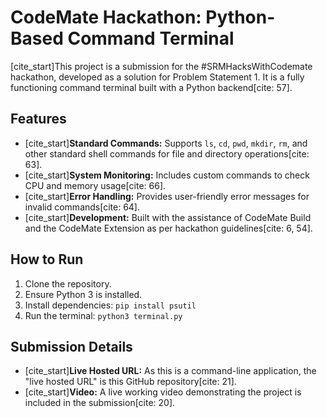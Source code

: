# CodeMate Hackathon: Python-Based Command Terminal

[cite_start]This project is a submission for the #SRMHacksWithCodemate hackathon, developed as a solution for Problem Statement 1. It is a fully functioning command terminal built with a Python backend[cite: 57].

## Features

- [cite_start]**Standard Commands:** Supports `ls`, `cd`, `pwd`, `mkdir`, `rm`, and other standard shell commands for file and directory operations[cite: 63].
- [cite_start]**System Monitoring:** Includes custom commands to check CPU and memory usage[cite: 66].
- [cite_start]**Error Handling:** Provides user-friendly error messages for invalid commands[cite: 64].
- [cite_start]**Development:** Built with the assistance of CodeMate Build and the CodeMate Extension as per hackathon guidelines[cite: 6, 54].

## How to Run

1.  Clone the repository.
2.  Ensure Python 3 is installed.
3.  Install dependencies: `pip install psutil`
4.  Run the terminal: `python3 terminal.py`

## Submission Details

- [cite_start]**Live Hosted URL:** As this is a command-line application, the "live hosted URL" is this GitHub repository[cite: 21].
- [cite_start]**Video:** A live working video demonstrating the project is included in the submission[cite: 20].